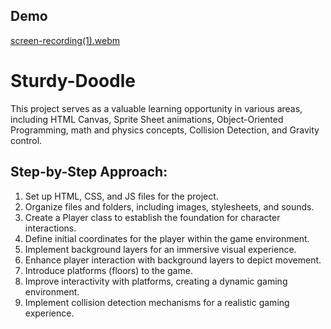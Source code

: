
## Demo

[screen-recording(1).webm](https://github.com/Splash-Nemo/sturdy-doodle/assets/113250246/04348937-239a-40d1-8475-57213a82352c)

# Sturdy-Doodle

This project serves as a valuable learning opportunity in various areas, including HTML Canvas, Sprite Sheet animations, Object-Oriented Programming, math and physics concepts, Collision Detection, and Gravity control.

## Step-by-Step Approach:

1. Set up HTML, CSS, and JS files for the project.
2. Organize files and folders, including images, stylesheets, and sounds.
3. Create a Player class to establish the foundation for character interactions.
4. Define initial coordinates for the player within the game environment.
5. Implement background layers for an immersive visual experience.
6. Enhance player interaction with background layers to depict movement.
7. Introduce platforms (floors) to the game.
8. Improve interactivity with platforms, creating a dynamic gaming environment.
9. Implement collision detection mechanisms for a realistic gaming experience.
